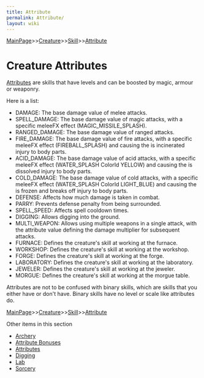 ```yaml
---
title: Attribute
permalink: Attribute/
layout: wiki
---
```


[MainPage](/keeperrl_wiki/ "wikilink")>>[Creature](/keeperrl_wiki/Creature "wikilink")>>[Skill](/keeperrl_wiki/Skill "wikilink")>>[Attribute](/keeperrl_wiki/Attribute "wikilink")

Creature Attributes
===================

[Attributes](/keeperrl_wiki/Attributes "wikilink") are skills that have levels and can be boosted by magic, armour or weaponry.

Here is a list:

* DAMAGE: The base damage value of melee attacks.
* SPELL_DAMAGE: The base damage value of magic attacks, with a specific meleeFX effect (MAGIC_MISSILE_SPLASH).
* RANGED_DAMAGE: The base damage value of ranged attacks.
* FIRE_DAMAGE: The base damage value of fire attacks, with a specific meleeFX effect (FIREBALL_SPLASH) and causing the is incinerated injury to body parts.
* ACID_DAMAGE: The base damage value of acid attacks, with a specific meleeFX effect (WATER_SPLASH ColorId YELLOW) and causing the is dissolved injury to body parts.
* COLD_DAMAGE: The base damage value of cold attacks, with a specific meleeFX effect (WATER_SPLASH ColorId LIGHT_BLUE) and causing the is frozen and breaks off injury to body parts.
* DEFENSE: Affects how much damage is taken in combat.
* PARRY: Prevents defense penalty from being surrounded.
* SPELL_SPEED: Affects spell cooldown times.
* DIGGING: Allows digging into the ground.
* MULTI_WEAPON: Allows using multiple weapons in a single attack, with the attribute value defining the damage multiplier for subsequent attacks.
* FURNACE: Defines the creature's skill at working at the furnace.
* WORKSHOP: Defines the creature's skill at working at the workshop.
* FORGE: Defines the creature's skill at working at the forge.
* LABORATORY: Defines the creature's skill at working at the laboratory.
* JEWELER: Defines the creature's skill at working at the jeweler.
* MORGUE: Defines the creature's skill at working at the morgue table.
	
Attributes are not to be confused with binary skills, which are skills that you either have or don't have. Binary skills have no level or scale like attributes do.
	

[MainPage](/keeperrl_wiki/ "wikilink")>>[Creature](/keeperrl_wiki/Creature "wikilink")>>[Skill](/keeperrl_wiki/Skill "wikilink")>>[Attribute](/keeperrl_wiki/Attribute "wikilink")

Other items in this section
-    [Archery](/keeperrl_wiki/Archery "wikilink")
-    [Attribute Bonuses](/keeperrl_wiki/Attribute_Bonuses "wikilink")
-    [Attributes](/keeperrl_wiki/Attributes "wikilink")
-    [Digging](/keeperrl_wiki/Digging "wikilink")
-    [Lab](/keeperrl_wiki/Lab "wikilink")
-    [Sorcery](/keeperrl_wiki/Sorcery "wikilink")
